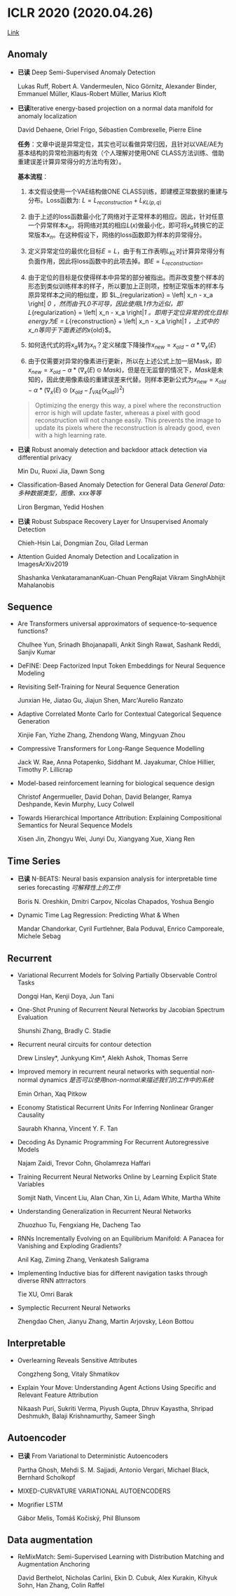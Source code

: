 <script type="text/x-mathjax-config">
  MathJax.Hub.Config({
    tex2jax: {
      inlineMath: [ ['$','$'], ["\\(","\\)"] ],
      processEscapes: true
    }
  });
</script>

<script src="https://cdn.mathjax.org/mathjax/latest/MathJax.js?config=TeX-AMS-MML_HTMLorMML" type="text/javascript"></script>

# ICLR 2020 (2020.04.26)
[Link](https://openreview.net/group?id=ICLR.cc/2020/Conference)

## Anomaly

+ **已读** Deep Semi-Supervised Anomaly Detection 

  Lukas Ruff, Robert A. Vandermeulen, Nico Görnitz, Alexander Binder, Emmanuel Müller, Klaus-Robert Müller, Marius Kloft

+ **已读**Iterative energy-based projection on a normal data manifold for anomaly localization 

  David Dehaene, Oriel Frigo, Sébastien Combrexelle, Pierre Eline
  
  **任务**：文章中说是异常定位，其实也可以看做异常归因，且针对以VAE/AE为基本结构的异常检测器均有效（个人理解对使用ONE CLASS方法训练、借助重建误差计算异常得分的方法均有效）。
  
  **基本流程**：
  
  1. 本文假设使用一个VAE结构做ONE CLASS训练，即建模正常数据的重建与分布。Loss函数为: $L = L_{reconstruction} + L_{KL(p,q)}$
  
  2. 由于上述的loss函数最小化了网络对于正常样本的相应。因此，针对任意一个异常样本$x_a$，将网络对其的相应$L(x)$做最小化，即可将$x_a$转换它的正常版本$x_n$。在这种假设下，网络的loss函数即为样本的异常得分。
  
  3. 定义异常定位的最优化目标$E = L$，由于有工作表明$L_{KL}$对计算异常得分有负面作用，因此将loss函数中的此项去掉。即$E = L_{reconstruction}$。
  
  4. 由于定位的目标是仅使得样本中异常的部分被指出。而非改变整个样本的形态到类似训练样本的样子，所以要加上正则项，控制正常版本的样本与原异常样本之间的相似度，即 $L_{regularization} = \left\| x_n - x_a \right\| _0 $，然而由于L0不可导，因此使用L1作为近似，即$L_{regularization} = \left\| x_n - x_a \right\|_1 $。即用于定位异常的优化目标energy为$E = L_{reconstruction} + \left\| x_n - x_a \right\|_1 $，上式中的$x_n$等同于下面表述的$x_{old}$。
  
  5. 如何迭代式的将$x_a$转为$x_n$？定义梯度下降操作$x_{new} = x_{old} - \alpha * \nabla _x (E)$
  
  6. 由于仅需要对异常的像素进行更新，所以在上述公式上加一层Mask，即$x_{new} = x_{old} - \alpha * (\nabla _x (E) \odot Mask)$，但是在无监督的情况下，$Mask$是未知的，因此使用像素级的重建误差来代替。则样本更新公式为$x_{new} = x_{old} - \alpha * (\nabla _x (E) \odot (x_{old} - f_{VAE}(x_{old}))^2)$
  
    > Optimizing the energy this way, a pixel where the reconstruction error is high will update faster, whereas a pixel with good reconstruction
    > will not change easily. This prevents the image to update its pixels where the reconstruction is already good, even with a high learning rate.

+ **已读** Robust anomaly detection and backdoor attack detection via differential privacy 

  Min Du, Ruoxi Jia, Dawn Song

+ Classification-Based Anomaly Detection for General Data *General Data: 多种数据类型，图像、xxx等等*

  Liron Bergman, Yedid Hoshen 

+ **已读** Robust Subspace Recovery Layer for Unsupervised Anomaly Detection

  Chieh-Hsin Lai, Dongmian Zou, Gilad Lerman

+ Attention Guided Anomaly Detection and Localization in ImagesArXiv2019

  Shashanka VenkataramananKuan-Chuan PengRajat Vikram SinghAbhijit Mahalanobis

## Sequence

+ Are Transformers universal approximators of sequence-to-sequence functions? 

  Chulhee Yun, Srinadh Bhojanapalli, Ankit Singh Rawat, Sashank Reddi, Sanjiv Kumar

+ DeFINE: Deep Factorized Input Token Embeddings for Neural Sequence Modeling 

+ Revisiting Self-Training for Neural Sequence Generation 

  Junxian He, Jiatao Gu, Jiajun Shen, Marc'Aurelio Ranzato

+ Adaptive Correlated Monte Carlo for Contextual Categorical Sequence Generation 

  Xinjie Fan, Yizhe Zhang, Zhendong Wang, Mingyuan Zhou

+ Compressive Transformers for Long-Range Sequence Modelling 

  Jack W. Rae, Anna Potapenko, Siddhant M. Jayakumar, Chloe Hillier, Timothy P. Lillicrap

+ Model-based reinforcement learning for biological sequence design 

  Christof Angermueller, David Dohan, David Belanger, Ramya Deshpande, Kevin Murphy, Lucy Colwell

+ Towards Hierarchical Importance Attribution: Explaining Compositional Semantics for Neural Sequence Models 

  Xisen Jin, Zhongyu Wei, Junyi Du, Xiangyang Xue, Xiang Ren

## Time Series

+ **已读** N-BEATS: Neural basis expansion analysis for interpretable time series forecasting *可解释性上的工作*

  Boris N. Oreshkin, Dmitri Carpov, Nicolas Chapados, Yoshua Bengio

+ Dynamic Time Lag Regression: Predicting What & When 

  Mandar Chandorkar, Cyril Furtlehner, Bala Poduval, Enrico Camporeale, Michele Sebag

## Recurrent

+ Variational Recurrent Models for Solving Partially Observable Control Tasks 

  Dongqi Han, Kenji Doya, Jun Tani

+ One-Shot Pruning of Recurrent Neural Networks by Jacobian Spectrum Evaluation 

  Shunshi Zhang, Bradly C. Stadie

+ Recurrent neural circuits for contour detection 

  Drew Linsley*, Junkyung Kim*, Alekh Ashok, Thomas Serre

+ Improved memory in recurrent neural networks with sequential non-normal dynamics *是否可以使用non-normal来描述我们的工作中的系统*

  Emin Orhan, Xaq Pitkow

+ Economy Statistical Recurrent Units For Inferring Nonlinear Granger Causality 

  Saurabh Khanna, Vincent Y. F. Tan

+ Decoding As Dynamic Programming For Recurrent Autoregressive Models 

  Najam Zaidi, Trevor Cohn, Gholamreza Haffari

+ Training Recurrent Neural Networks Online by Learning Explicit State Variables 

  Somjit Nath, Vincent Liu, Alan Chan, Xin Li, Adam White, Martha White

+ Understanding Generalization in Recurrent Neural Networks 

  Zhuozhuo Tu, Fengxiang He, Dacheng Tao

+ RNNs Incrementally Evolving on an Equilibrium Manifold: A Panacea for Vanishing and Exploding Gradients? 

  Anil Kag, Ziming Zhang, Venkatesh Saligrama 

+ Implementing Inductive bias for different navigation tasks through diverse RNN attrractors 

  Tie XU, Omri Barak

+ Symplectic Recurrent Neural Networks 

  Zhengdao Chen, Jianyu Zhang, Martin Arjovsky, Léon Bottou

## Interpretable

+ Overlearning Reveals Sensitive Attributes 

  Congzheng Song, Vitaly Shmatikov
  
+ Explain Your Move: Understanding Agent Actions Using Specific and Relevant Feature Attribution 

  Nikaash Puri, Sukriti Verma, Piyush Gupta, Dhruv Kayastha, Shripad Deshmukh, Balaji Krishnamurthy, Sameer Singh

## Autoencoder

+ **已读** From Variational to Deterministic Autoencoders

  Partha Ghosh, Mehdi S. M. Sajjadi, Antonio Vergari, Michael Black, Bernhard Scholkopf

+ MIXED-CURVATURE VARIATIONAL AUTOENCODERS

+ Mogrifier LSTM 

  Gábor Melis, Tomáš Kočiský, Phil Blunsom


## Data augmentation

+ ReMixMatch: Semi-Supervised Learning with Distribution Matching and Augmentation Anchoring 

  David Berthelot, Nicholas Carlini, Ekin D. Cubuk, Alex Kurakin, Kihyuk Sohn, Han Zhang, Colin Raffel

